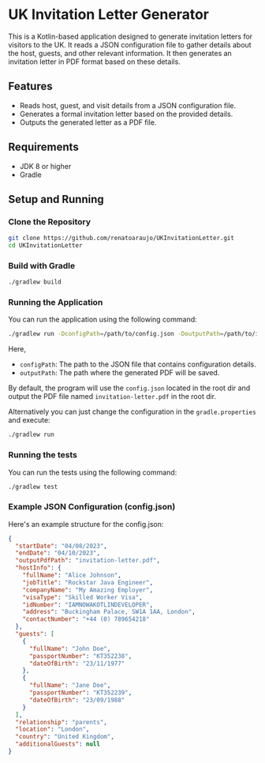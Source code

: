 UK Invitation Letter Generator
===

This is a Kotlin-based application designed to generate invitation letters for visitors to the UK. It reads a JSON configuration file to gather details about the host, guests, and other relevant information. It then generates an invitation letter in PDF format based on these details.

## Features

- Reads host, guest, and visit details from a JSON configuration file.
- Generates a formal invitation letter based on the provided details.
- Outputs the generated letter as a PDF file.

## Requirements
- JDK 8 or higher
- Gradle

## Setup and Running
### Clone the Repository
```bash
git clone https://github.com/renatoaraujo/UKInvitationLetter.git
cd UKInvitationLetter
```

### Build with Gradle
```bash
./gradlew build
```

### Running the Application
You can run the application using the following command:
```bash
./gradlew run -DconfigPath=/path/to/config.json -DoutputPath=/path/to/invitation-letter.pdf
```
Here,
- `configPath`: The path to the JSON file that contains configuration details.
- `outputPath`: The path where the generated PDF will be saved.

By default, the program will use the `config.json` located in the root dir and output the PDF file named `invitation-letter.pdf` in the root dir.

Alternatively you can just change the configuration in the `gradle.properties` and execute:
```bash
./gradlew run
```

### Running the tests
You can run the tests using the following command:
```bash
./gradlew test
```

### Example JSON Configuration (config.json)

Here's an example structure for the config.json:

```json
{
  "startDate": "04/08/2023",
  "endDate": "04/10/2023",
  "outputPdfPath": "invitation-letter.pdf",
  "hostInfo": {
    "fullName": "Alice Johnson",
    "jobTitle": "Rockstar Java Engineer",
    "companyName": "My Amazing Employer",
    "visaType": "Skilled Worker Visa",
    "idNumber": "IAMNOWAKOTLINDEVELOPER",
    "address": "Buckingham Palace, SW1A 1AA, London",
    "contactNumber": "+44 (0) 789654218"
  },
  "guests": [
    {
      "fullName": "John Doe",
      "passportNumber": "KT352238",
      "dateOfBirth": "23/11/1977"
    },
    {
      "fullName": "Jane Doe",
      "passportNumber": "KT352239",
      "dateOfBirth": "23/09/1988"
    }
  ],
  "relationship": "parents",
  "location": "London",
  "country": "United Kingdom",
  "additionalGuests": null
}
```
